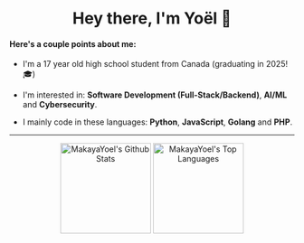 <h1 align="center">Hey there, I'm Yoël 👋</h1>

#### Here's a couple points about me:
- I'm a 17 year old high school student from Canada (graduating in 2025! 🎓)
  
- I'm interested in: <b>Software Development (Full-Stack/Backend)</b>, <b>AI/ML</b> and <b>Cybersecurity</b>.

- I mainly code in these languages: <b>Python</b>, <b>JavaScript</b>, <b>Golang</b> and <b>PHP</b>.
 
<hr>

<p align="center">
  <img height="160" src="https://github-readme-stats-seven-blush-60.vercel.app/api?username=MakayaYoel&theme=tokyonight&show_icons=true" alt="MakayaYoel's Github Stats"/>
  <img height="160" src="https://github-readme-stats-seven-blush-60.vercel.app/api/top-langs/?username=MakayaYoel&theme=tokyonight&size_weight=0.5&count_weight=0.5&layout=compact&hide=blade,css,html" alt="MakayaYoel's Top Languages"/>
</p>
